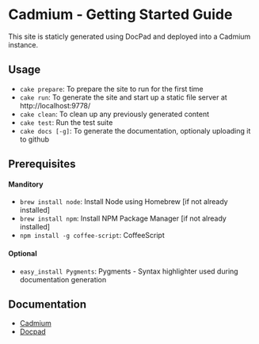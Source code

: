 Cadmium - Getting Started Guide
===========

This site is staticly generated using DocPad and deployed into a Cadmium instance.

## Usage

- `cake prepare`: To prepare the site to run for the first time 
- `cake run`: To generate the site and start up a static file server at http://localhost:9778/
- `cake clean`: To clean up any previously generated content
- `cake test`: Run the test suite
- `cake docs [-g]`: To generate the documentation, optionaly uploading it to github

## Prerequisites

#### Manditory

- `brew install node`: Install Node using Homebrew [if not already installed]
- `brew install npm`: Install NPM Package Manager [if not already installed]
- `npm install -g coffee-script`: CoffeeScript

#### Optional

- `easy_install Pygments`: Pygments - Syntax highlighter used during documentation generation

## Documentation

- [Cadmium](http://meltmedia.github.com/cadmium)
- [Docpad](https://github.com/bevry/docpad/wiki)
